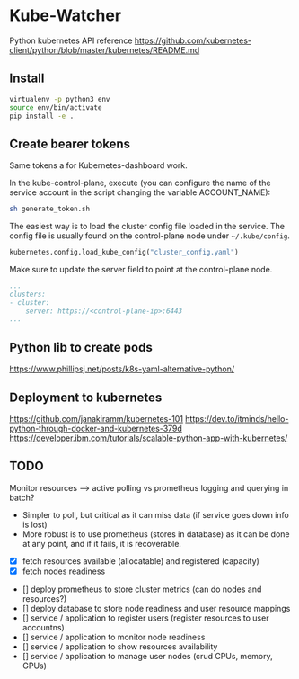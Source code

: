 # Kube-Watcher

Python kubernetes API reference https://github.com/kubernetes-client/python/blob/master/kubernetes/README.md


## Install

```bash
virtualenv -p python3 env
source env/bin/activate
pip install -e .
```

## Create bearer tokens

Same tokens a for Kubernetes-dashboard work.

In the kube-control-plane, execute (you can configure the name of the service account in the script changing the variable ACCOUNT_NAME):

```bash
sh generate_token.sh
```


The easiest way is to load the cluster config file loaded in the service. The config file is usually found on the control-plane node under `~/.kube/config`.

```python
kubernetes.config.load_kube_config("cluster_config.yaml")
```

Make sure to update the server field to point at the control-plane node.

```yaml
...
clusters:
- cluster:
    server: https://<control-plane-ip>:6443
...
```

## Python lib to create pods

https://www.phillipsj.net/posts/k8s-yaml-alternative-python/


## Deployment to kubernetes

https://github.com/janakiramm/kubernetes-101
https://dev.to/itminds/hello-python-through-docker-and-kubernetes-379d
https://developer.ibm.com/tutorials/scalable-python-app-with-kubernetes/


## TODO

Monitor resources --> active polling vs prometheus logging and querying in batch?
- Simpler to poll, but critical as it can miss data (if service goes down info is lost)
- More robust is to use prometheus (stores in database) as it can be done at any point, and if it fails, it is recoverable.


- [x] fetch resources available (allocatable) and registered (capacity)
- [x] fetch nodes readiness
- [] deploy prometheus to store cluster metrics (can do nodes and resources?)
- [] deploy database to store node readiness and user resource mappings
- [] service / application to register users (register resources to user accountns)
- [] service / application to monitor node readiness
- [] service / application to show resources availability
- [] service / application to manage user nodes (crud CPUs, memory, GPUs)